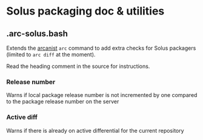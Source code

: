 # Solus packaging doc & utilities

## .arc-solus.bash
Extends the [arcanist](https://secure.phabricator.com/book/phabricator/article/arcanist/) `arc` command to add extra checks for Solus packagers (limited to `arc diff` at the moment).

Read the heading comment in the source for instructions.

### Release number
Warns if local package release number is not incremented by one compared to the package release number on the server

### Active diff
Warns if there is already on active differential for the current repository
